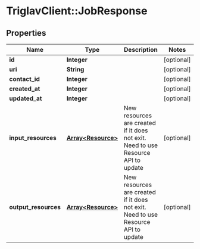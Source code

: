 # TriglavClient::JobResponse

## Properties
Name | Type | Description | Notes
------------ | ------------- | ------------- | -------------
**id** | **Integer** |  | [optional] 
**uri** | **String** |  | [optional] 
**contact_id** | **Integer** |  | [optional] 
**created_at** | **Integer** |  | [optional] 
**updated_at** | **Integer** |  | [optional] 
**input_resources** | [**Array&lt;Resource&gt;**](Resource.md) | New resources are created if it does not exit. Need to use Resource API to update | [optional] 
**output_resources** | [**Array&lt;Resource&gt;**](Resource.md) | New resources are created if it does not exit. Need to use Resource API to update | [optional] 



